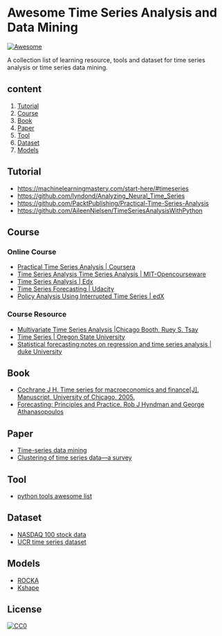 # Awesome Time Series Analysis and Data Mining

[![Awesome](https://awesome.re/badge.svg)](https://awesome.re)

A collection list of learning resource, tools and dataset for time series analysis or time series data mining.

## content
1. [Tutorial](#tutorial)
2. [Course](#course)
3. [Book](#book)
4. [Paper](#paper)
5. [Tool](#tool)
6. [Dataset](#dataset)
7. [Models](#Models)


## Tutorial
- https://machinelearningmastery.com/start-here/#timeseries
- https://github.com/lyndond/Analyzing_Neural_Time_Series
- https://github.com/PacktPublishing/Practical-Time-Series-Analysis
- https://github.com/AileenNielsen/TimeSeriesAnalysisWithPython


## Course

### Online Course
- [Practical Time Series Analysis | Coursera](https://www.coursera.org/learn/practical-time-series-analysis)
- [Time Series Analysis Time Series Analysis | MIT-Opencourseware](https://ocw.mit.edu/courses/economics/14-384-time-series-analysis-fall-2013/)
- [Time Series Analysis | Edx](https://www.edx.org/course/time-series-analysis-0)
- [Time Series Forecasting | Udacity](https://eu.udacity.com/course/time-series-forecasting--ud980)
- [Policy Analysis Using Interrupted Time Series | edX](https://www.edx.org/course/policy-analysis-using-interrupted-time-ubcx-itsx-2)

### Course Resource
- [Multivariate Time Series Analysis |Chicago Booth, Ruey S. Tsay](http://faculty.chicagobooth.edu/ruey.tsay/teaching/mts/sp2017/)
- [Time Series | Oregon State University](http://stat565.cwick.co.nz/)
- [Statistical forecasting:notes on regression and time series analysis | duke University](http://people.duke.edu/~rnau/411home.htm)

## Book
- [Cochrane J H. Time series for macroeconomics and finance[J]. Manuscript, University of Chicago, 2005.](http://econ.lse.ac.uk/staff/wdenhaan/teach/cochrane.pdf)
- [Forecasting: Principles and Practice. Rob J Hyndman and George Athanasopoulos](https://otexts.org/fpp2/)

## Paper
- [Time-series data mining](https://dl.acm.org/citation.cfm?id=2379788)
- [Clustering of time series data—a survey](https://www.sciencedirect.https://otexts.org/fpp2//science/article/pii/S0031320305001305)


## Tool
- [python tools awesome list](https://github.com/MaxBenChrist/awesome_time_series_in_python)


## Dataset
- [NASDAQ 100 stock data](http://cseweb.ucsd.edu/~yaq007/NASDAQ100_stock_data.html)
- [UCR time series dataset](https://www.cs.ucr.edu/~eamonn/time_series_data_2018/)

## Models
- [ROCKA](https://github.com/polarbear1992/Rocka)
- [Kshape](https://github.com/johnpaparrizos/kshape)


## License
[![CC0](http://mirrors.creativecommons.org/presskit/buttons/88x31/svg/cc-zero.svg)](https://creativecommons.org/publicdomain/zero/1.0/)
